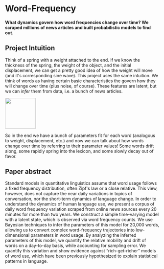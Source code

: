 # Word-Frequency
#### What dynamics govern how word frequencies change over time? We scraped millions of news articles and built probabilistic models to find out.

## Project Intuition
Think of a spring with a weight attached to the end. If we know the thickness of the spring, the weight of the object, and the initial displacement, we can get a pretty good idea of how the weight will move (and it's corresponding sine wave). This project uses the same intuition. We think of words as having certain basic characteristics the govern how they will change over time (plus noise, of course). These features are latent, but we can *infer* them from data, i.e. a bunch of news articles. 

<img src="https://web2.ph.utexas.edu/~coker2/index.files/MassSpring.gif" width="100" height="100" />

So in the end we have a bunch of parameters fit for each word (analogous to weight, displacement, etc.) and now we can talk about how words change over time by referring to their parameter values! Some words drift along, some rapidly spring into the lexicon, and some slowly decay out of favor.

## Paper abstract
Standard models in quantitative linguistics assume that word usage follows a fixed frequency  distribution, often Zipf's law or a close relative. This view, however, does not capture the near daily variations in topics of conversation, nor the short-term dynamics of language change. In order to understand the dynamics of human language use, we present a corpus of daily word frequency variation scraped from online news sources every 20 minutes for more than two years. We construct a simple time-varying model with a latent state, which is observed via word frequency counts. We use Bayesian techniques to infer the parameters of this model for 20,000 words, allowing us to convert complex word-frequency trajectories into low-dimensional parameters in word usage. By analyzing the inferred parameters of this model, we quantify the relative mobility and drift of words on a day-to-day basis, while accounting for sampling error. We quantify this variation and show evidence against “rich-get-richer” models of word use, which have been previously hypothesized to explain statistical patterns in language.




